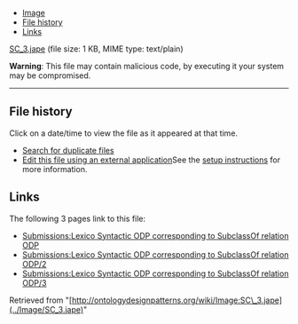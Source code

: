 * [Image](../Image/SC_3.jape#file)
* [File history](../Image/SC_3.jape#filehistory)
* [Links](../Image/SC_3.jape#filelinks)


[SC\_3.jape](../images/9/90/SC_3.jape "SC 3.jape")‎
 (file size: 1 KB, MIME type: text/plain)




__Warning__: This file may contain malicious code, by executing it your system may be compromised.

---



## File history

Click on a date/time to view the file as it appeared at that time.



  
* [Search for duplicate files](http://ontologydesignpatterns.org/wiki/Special:FileDuplicateSearch/SC_3.jape "Special:FileDuplicateSearch/SC 3.jape")
* [Edit this file using an external application](http://ontologydesignpatterns.org/wiki/index.php?title=Image:SC_3.jape&action=edit&externaledit=true&mode=file "Image:SC 3.jape")See the [setup instructions](http://www.mediawiki.org/wiki/Manual:External_editors "http://www.mediawiki.org/wiki/Manual:External_editors") for more information.

## Links



The following 3 pages link to this file:


* [Submissions:Lexico Syntactic ODP corresponding to SubclassOf relation ODP](../Submissions/Lexico_Syntactic_ODP_corresponding_to_SubclassOf_relation_ODP "Submissions:Lexico Syntactic ODP corresponding to SubclassOf relation ODP")
* [Submissions:Lexico Syntactic ODP corresponding to SubclassOf relation ODP/2](../Submissions/Lexico_Syntactic_ODP_corresponding_to_SubclassOf_relation_ODP/2 "Submissions:Lexico Syntactic ODP corresponding to SubclassOf relation ODP/2")
* [Submissions:Lexico Syntactic ODP corresponding to SubclassOf relation ODP/3](../Submissions/Lexico_Syntactic_ODP_corresponding_to_SubclassOf_relation_ODP/3 "Submissions:Lexico Syntactic ODP corresponding to SubclassOf relation ODP/3")


Retrieved from "[http://ontologydesignpatterns.org/wiki/Image:SC\_3.jape](../Image/SC_3.jape)"